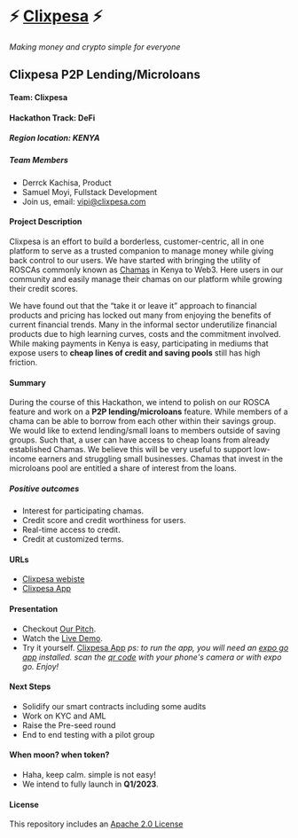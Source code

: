 # ⚡ [Clixpesa](clixpesa.com) ⚡

_Making money and crypto simple for everyone_

## Clixpesa P2P Lending/Microloans

#### Team: Clixpesa

#### Hackathon Track: DeFi

##### Region location: KENYA

##### Team Members

- Derrck Kachisa, Product
- Samuel Moyi, Fullstack Development
- Join us, email: vipi@clixpesa.com

#### Project Description

Clixpesa is an effort to build a borderless, customer-centric, all in one platform to serve as a trusted companion to manage money while giving back control to our users. We have started with bringing the utility of ROSCAs commonly known as [Chamas](<https://en.wikipedia.org/wiki/Chama_(investment)>) in Kenya to Web3. Here users in our community and easily manage their chamas on our platform while growing their credit scores.

We have found out that the “take it or leave it” approach to financial products and pricing has locked out many from enjoying the benefits of current financial trends. Many in the informal sector underutilize financial products due to high learning curves, costs and the commitment involved. While making payments in Kenya is easy, participating in mediums that expose users to **cheap lines of credit and saving pools** still has high friction.

#### Summary

During the course of this Hackathon, we intend to polish on our ROSCA feature and work on a **P2P lending/microloans** feature.
While members of a chama can be able to borrow from each other within their savings group. We would like to extend lending/small loans to members outside of saving groups. Such that, a user can have access to cheap loans from already established Chamas. We believe this will be very useful to support low-income earners and struggling small businesses. Chamas that invest in the microloans pool are entitled a share of interest from the loans.

##### Positive outcomes

- Interest for participating chamas.
- Credit score and credit worthiness for users.
- Real-time access to credit.
- Credit at customized terms.

#### URLs

- [Clixpesa webiste](clixpesa.com)
- [Clixpesa App](https://expo.dev/@kachdn/clixpesa-defi?serviceType=classic&distribution=expo-go)

#### Presentation

- Checkout [Our Pitch](https://docs.google.com/presentation/d/1yUEGqP3dS5eO3Biv39dFAS07dadhBerPnlrHnRoMfRA/edit?usp=sharing).
- Watch the [Live Demo](https://youtu.be/_-OuI6YpsRs).
- Try it yourself. [Clixpesa App](https://expo.dev/@kachdn/clixpesa-defi?serviceType=classic&distribution=expo-go)
_ps: to run the app, you will need an [expo go app](https://expo.dev/client) installed._
  _scan the [qr code](https://expo.dev/@kachdn/clixpesa-defi?serviceType=classic&distribution=expo-go) with your phone's camera or with expo go. Enjoy!_

#### Next Steps

- Solidify our smart contracts including some audits
- Work on KYC and AML
- Raise the Pre-seed round
- End to end testing with a pilot group

#### When moon? when token?

- Haha, keep calm. simple is not easy!
- We intend to fully launch in **Q1/2023**.

#### License

This repository includes an [Apache 2.0 License](https://choosealicense.com/licenses/apache-2.0/)
